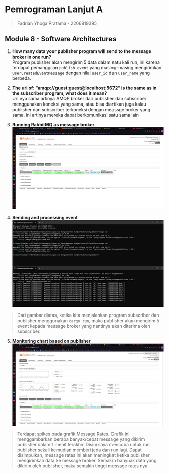 # Pemrograman Lanjut A
> Fadrian Yhoga Pratama - 2206819395

## Module 8 - Software Architectures
1. **How many data your publlsher program will send to the message broker in one run?** </br>
Program publisher akan mengirim 5 data dalam satu kali run, ini karena terdapat pemanggilan `publish_event` yang masing-masing mengirimkan `UserCreatedEventMessage` dengan nilai `user_id` dan `user_name` yang berbeda.

2. **The url of: “amqp://guest:guest@localhost:5672” is the same as in the subscriber program, what does it mean?** </br>
Url nya sama artinya AMQP broker dari publisher dan subscriber menggunakan koneksi yang sama, atau bisa diartikan juga kalau publisher dan subscriber terkoneksi dengan meassge broker yang sama. ini artinya mereka dapat berkomunikasi satu sama lain

3. **Running RabbitMQ as message broker**</br>
![commit 3](<assets/img/Running RabbitMQ as message broker.jpg>)

4. **Sending and processing event**
![commit 4](<assets/img/Sending and processing event.jpg>)
>  Dari gambar diatas, ketika kita menjalankan program subscriber dan publisher menggunakan `cargo run`, maka publisher akan mengirim 5 event kepada message broker yang nantinya akan diterima oleh subscriber.

5. **Monitoring chart based on publisher**
![commit 5](<assets/img/Monitoring chart based on publisher.jpg>)
> Terdapat spikes pada grafik Message Rates. Grafik ini menggambarkan berapa banyak/cepat message yang dikirim publisher dalam 1 menit terakhir. Disini saya mencoba untuk run publisher sekali kemudian memberi jeda dan run lagi. Dapat disimpulkan, message rates ini akan meningkat ketika publisher mengirimkan data ke message broker. Semakin banyuak data yang dikirim oleh publisher, maka semakin tinggi message rates nya.